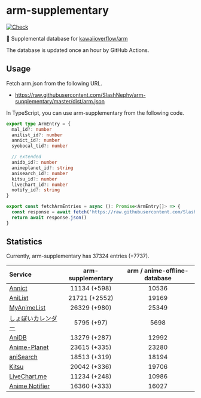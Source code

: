 # arm-supplementary

[![Check](https://github.com/SlashNephy/arm-supplementary/actions/workflows/check-node.yml/badge.svg)](https://github.com/SlashNephy/arm-supplementary/actions/workflows/check-node.yml)

💊 Supplemental database for [kawaiioverflow/arm](https://github.com/kawaiioverflow/arm)

The database is updated once an hour by GitHub Actions.

## Usage

Fetch arm.json from the following URL.

- https://raw.githubusercontent.com/SlashNephy/arm-supplementary/master/dist/arm.json

In TypeScript, you can use arm-supplementary from the following code.

```TypeScript
export type ArmEntry = {
  mal_id?: number
  anilist_id?: number
  annict_id?: number
  syobocal_tid?: number

  // extended
  anidb_id?: number
  animeplanet_id?: string
  anisearch_id?: number
  kitsu_id?: number
  livechart_id?: number
  notify_id?: string
}

export const fetchArmEntries = async (): Promise<ArmEntry[]> => {
  const response = await fetch('https://raw.githubusercontent.com/SlashNephy/arm-supplementary/master/dist/arm.json')
  return await response.json()
}
```

## Statistics

Currently, arm-supplementary has 37324 entries (+7737).

| Service                                     | arm-supplementary | arm / anime-offline-database |
| :------------------------------------------ | :---------------: | :--------------------------: |
| [Annict](https://annict.com)                |   11134 (+598)    |            10536             |
| [AniList](https://anilist.co)               |   21721 (+2552)   |            19169             |
| [MyAnimeList](https://myanimelist.net)      |   26329 (+980)    |            25349             |
| [しょぼいカレンダー](https://cal.syoboi.jp) |    5795 (+97)     |             5698             |
| [AniDB](https://anidb.net)                  |   13279 (+287)    |            12992             |
| [Anime-Planet](https://anime-planet.com)    |   23615 (+335)    |            23280             |
| [aniSearch](https://anisearch.com)          |   18513 (+319)    |            18194             |
| [Kitsu](https://kitsu.io)                   |   20042 (+336)    |            19706             |
| [LiveChart.me](https://livechart.me)        |   11234 (+248)    |            10986             |
| [Anime Notifier](https://notify.moe)        |   16360 (+333)    |            16027             |
